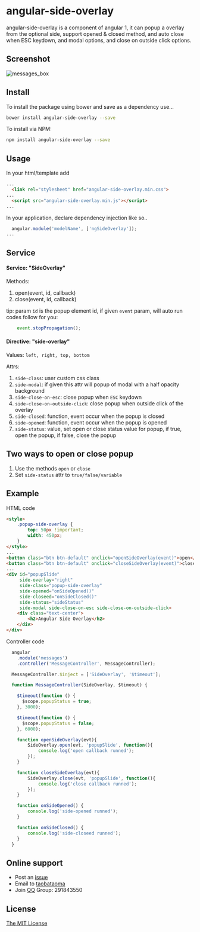 # angular-side-overlay
angular-side-overlay is a component of angular 1, it can popup a overlay from the optional side, support opened &amp; closed method, and auto close when  ESC keydown, and modal options, and close on outside click options.

## Screenshot
![messages_box](https://user-images.githubusercontent.com/7778550/27896316-cd97a720-624b-11e7-9271-37fdf12a9be6.jpg)

## Install
To install the package using bower and save as a dependency use...
```bash
bower install angular-side-overlay --save
```

To install via NPM:
```bash
npm install angular-side-overlay --save
```

## Usage
In your html/template add
```html
...
  <link rel="stylesheet" href="angular-side-overlay.min.css">
...
  <script src="angular-side-overlay.min.js"></script>
...

```

In your application, declare dependency injection like so..

```javascript
  angular.module('modelName', ['ngSideOverlay']);
...
```
## Service

#### Service: "SideOverlay"

Methods:
1. open(event, id, callback)
1. close(event, id, callback)

tip: param `id` is the popup element id, if given `event` param, will auto run codes follow for you:
```javascript
    event.stopPropagation();
```

#### Directive: "side-overlay"

Values: `left, right, top, bottom`

Attrs:
1. `side-class`: user custom css class
1. `side-modal`: if given this attr will popup of modal with a half opacity background
1. `side-close-on-esc`: close popup when `ESC` keydown
1. `side-close-on-outside-click`: close popup when outside click of the overlay
1. `side-closed`: function, event occur when the popup is closed
1. `side-opened`: function, event occur when the popup is opened
1. `side-status`: value, set open or close status value for popup, if true, open the popup, if false, close the popup

## Two ways to open or close popup
1. Use the methods `open` or `close`
1. Set `side-status` attr to `true/false/variable`

## Example

HTML code
```html
<style>
    .popup-side-overlay {
        top: 50px !important;
        width: 450px;
    }
</style>
...
<button class="btn btn-default" onclick="openSideOverlay(event)">open</button>
<button class="btn btn-default" onclick="closeSideOverlay(event)">close</button>
...
<div id="popupSlide"
     side-overlay="right"
     side-class="popup-side-overlay"
     side-opened="onSideOpened()"
     side-closeed="onSideClosed()"
     side-status="sideStatus"
     side-modal side-close-on-esc side-close-on-outside-click>
    <div class="text-center">
        <h2>Angular Side Overlay</h2>
    </div>
</div>
```
Controller code
```javascript
  angular
    .module('messages')
    .controller('MessageController', MessageController);

  MessageController.$inject = ['SideOverlay', '$timeout'];

  function MessageController(SideOverlay, $timeout) {

    $timeout(function () {
      $scope.popupStatus = true;
    }, 3000);

    $timeout(function () {
      $scope.popupStatus = false;
    }, 6000);

    function openSideOverlay(evt){
        SideOverlay.open(evt, 'popupSlide', function(){
            console.log('open callback runned');
        });
    }

    function closeSideOverlay(evt){
        SideOverlay.close(evt, 'popupSlide', function(){
            console.log('close callback runned');
        });
    }

    function onSideOpened() {
        console.log('side-opened runned');
    }

    function onSideClosed() {
        console.log('side-closeed runned');
    }
  }
```

## Online support
- Post an [issue](https://github.com/taobataoma/angular-side-overlay/issues)
- Email to [taobataoma](mailto:taobataoma@gmail.com)
- Join [QQ](http://im.qq.com/) Group: 291843550

## License
[The MIT License](LICENSE.md)
